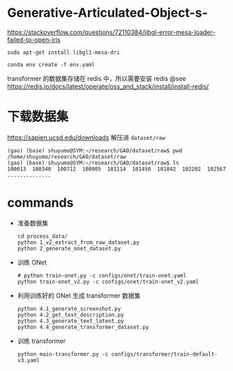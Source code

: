 # Generative-Articulated-Object-s-

https://stackoverflow.com/questions/72110384/libgl-error-mesa-loader-failed-to-open-iris

```
sudo apt-get install libgl1-mesa-dri
```

```
conda env create -f env.yaml
```

transformer 的数据集存储在 redis 中，所以需要安装 redis @see https://redis.io/docs/latest/operate/oss_and_stack/install/install-redis/

# 下载数据集

https://sapien.ucsd.edu/downloads
解压进 `dataset/raw`

```
(gao) (base) shuyumo@SYM:~/research/GAO/dataset/raw$ pwd
/home/shuyumo/research/GAO/dataset/raw
(gao) (base) shuyumo@SYM:~/research/GAO/dataset/raw$ ls
100013  100340  100712  100905  101114  101450  101842  102202  102567 ..............
```

# commands

- 准备数据集

  ```
  cd process_data/
  python 1_v2_extract_from_raw_dataset.py
  python 2_generate_onet_dataset.py
  ```

- 训练 ONet

  ```
  # python train-onet.py -c configs/onet/train-onet.yaml
  python train-onet_v2.py -c configs/onet/train-onet_v2.yaml
  ```

- 利用训练好的 ONet 生成 transformer 数据集

  ```
  python 4.1_generate_screenshot.py
  python 4.2_get_text_description.py
  python 4.3_generate_text_latent.py
  python 4.4_generate_transformer_dataset.py
  ```

- 训练 transformer

  ```
  python main-transformer.py -c configs/transformer/train-default-v3.yaml
  ```

